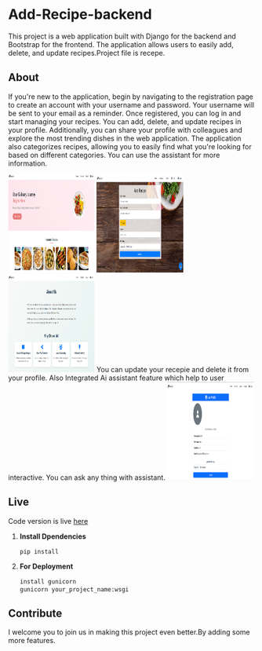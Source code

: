 # Add-Recipe-backend

This project is a web application built with Django for the backend and Bootstrap for the frontend. The application allows users to easily add, delete, and update recipes.Project file is recepe.

## About
If you're new to the application, begin by navigating to the registration page to create an account with your username and password. Your username will be sent to your email as a reminder. Once registered, you can log in and start managing your recipes. You can add, delete, and update recipes in your profile. Additionally, you can share your profile with colleagues and explore the most trending dishes in the web application. The application also categorizes recipes, allowing you to easily find what you're looking for based on different categories. You can use the assistant for more information.

<img src="home/Main_page.png" alt="Image 1" width="35%" height="200" style="display;">

<img src="home/Add_recipe.png" alt="Image 1" width="35%" height="200" style="display;">


<img src="home/about.png" alt="Image 1" width="35%" height="200" style="display;">
You can update your recepie and delete it from your profile. Also Integrated Ai assistant feature which help to user interactive.
You can ask any thing with assistant.
<img src="home/profile.png" alt="Image 1" width="35%" height="200" style="display;">


## Live 
Code version is live [here](https://add-recipe-backend-2.onrender.com)


1. **Install Dpendencies**
   
   ```
   pip install
   ```
3. **For Deployment**

   ```
   install gunicorn
   gunicorn your_project_name:wsgi
   ```
## Contribute

I welcome you to join us in making this project even better.By adding some more features.
   

